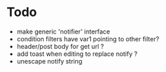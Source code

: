 # Todo
- make generic 'notifier' interface
- condition filters have var1 pointing to other filter?
- header/post body for get url ?
- add toast when editing to replace notify ?
- unescape notify string